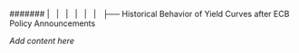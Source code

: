####### |   |   |   |   |   |   ├── Historical Behavior of Yield Curves after ECB Policy Announcements

*Add content here*